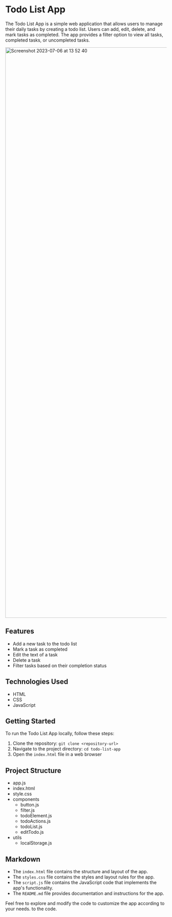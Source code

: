 # Todo List App

The Todo List App is a simple web application that allows users to manage their daily tasks by creating a todo list. Users can add, edit, delete, and mark tasks as completed. The app provides a filter option to view all tasks, completed tasks, or uncompleted tasks.

<img width="1776" alt="Screenshot 2023-07-06 at 13 52 40" src="https://github.com/Sally-Samaan/My-Todo-List-/assets/114828455/e847bdd4-bdf3-489c-8682-3735e338418c">


## Features

- Add a new task to the todo list
- Mark a task as completed
- Edit the text of a task
- Delete a task
- Filter tasks based on their completion status

## Technologies Used

- HTML
- CSS
- JavaScript

## Getting Started

To run the Todo List App locally, follow these steps:

1. Clone the repository: `git clone <repository-url>`
2. Navigate to the project directory: `cd todo-list-app`
3. Open the `index.html` file in a web browser

## Project Structure

- app.js
- index.html
- style.css
- components
  - button.js
  - filter.js
  - todoElement.js
  - todoActions.js
  - todoList.js
  - editTodo.js
- utils
  - localStorage.js

## Markdown

- The `index.html` file contains the structure and layout of the app.
- The `styles.css` file contains the styles and layout rules for the app.
- The `script.js` file contains the JavaScript code that implements the app's functionality.
- The `README.md` file provides documentation and instructions for the app.

Feel free to explore and modify the code to customize the app according to your needs.
to the code.
